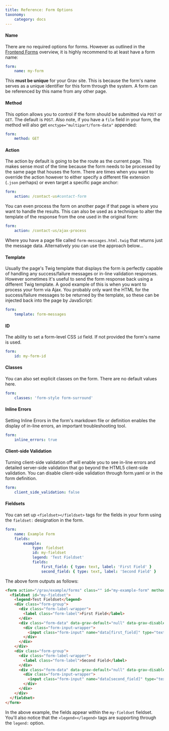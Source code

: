 ```yaml
---
title: Reference: Form Options
taxonomy:
    category: docs
---
```



#### Name

There are no required options for forms.  However as outlined in the [Frontend Forms](../../forms) overview, it is highly recommend to at least have a form name:

```yaml
form:
    name: my-form
```

This **must be unique** for your Grav site. This is because the form's name serves as a unique identifier for this form through the system.  A form can be referenced by this name from any other page.

#### Method

This option allows you to control if the form should be submitted via `POST` or `GET`.  The default is `POST`.  Also note, if you have a `file` field in your form, the method will also get `enctype="multipart/form-data"` appended:

```yaml
form:
    method: GET
```


#### Action

The action by default is going to be the route as the current page.  This makes sense most of the time because the form needs to be processed by the same page that houses the form.  There are times when you want to override the action however to either specify a different file extension (`.json` perhaps) or even target a specific page anchor:

```yaml
form:
    action: /contact-us#contact-form
```

You can even process the form on another page if that page is where you want to handle the results.  This can also be used as a technique to alter the template of the response from the one used in the original form:

```yaml
form:
    action: /contact-us/ajax-process
```

Where you have a page file called `form-messages.html.twig` that returns just the message data.  Alternatively you can use the approach below...

#### Template

Usually the page's Twig template that displays the form is perfectly capable of handling any success/failure messages or in-line validation responses.  However sometimes it's useful to send the form response back using a different Twig template.  A good example of this is when you want to process your form via Ajax.  You probably only want the HTML for the success/failure messages to be returned by the template, so these can be injected back into the page by JavaScript:

```yaml
form:
    template: form-messages
```

#### ID

The ability to set a form-level CSS `id` field. If not provided the form's name is used.

```yaml
form:
    id: my-form-id
```

#### Classes

You can also set explicit classes on the form.  There are no default values here.

```yaml
form:
    classes: 'form-style form-surround'
```

#### Inline Errors

Setting Inline Errors in the form's markdown file or definition enables the display of in-line errors, an important troubleshooting tool.

```yaml
form:
    inline_errors: true
```

#### Client-side Validation

Turning client-side validation off will enable you to see in-line errors and detailed server-side validation that go beyond the HTML5 client-side validation. You can disable client-side validation through form.yaml or in the form definition.

```yaml
form:
    client_side_validation: false
```

#### Fieldsets

You can set up `<fieldset></fieldset>` tags for the fields in your form using the `fieldset:` designation in the form.

```yaml
form:
    name: Example Form
    fields:
        example:
            type: fieldset
            id: my-fieldset
            legend: 'Test Fieldset'
            fields:
                first_field: { type: text, label: 'First Field' }
                second_field: { type: text, label: 'Second Field' }
```

The above form outputs as follows:

```html
<form action="/grav/example/forms" class="" id="my-example-form" method="post" name="Example Form">
  <fieldset id="my-fieldset">
    <legend>Test Fieldset</legend>
    <div class="form-group">
      <div class="form-label-wrapper">
        <label class="form-label">First Field</label>
      </div>
      <div class="form-data" data-grav-default="null" data-grav-disabled="true" data-grav-field="text">
        <div class="form-input-wrapper">
          <input class="form-input" name="data[first_field]" type="text" value="">
        </div>
      </div>
    </div>
    <div class="form-group">
      <div class="form-label-wrapper">
        <label class="form-label">Second Field</label>
      </div>
      <div class="form-data" data-grav-default="null" data-grav-disabled="true" data-grav-field="text">
        <div class="form-input-wrapper">
          <input class="form-input" name="data[second_field]" type="text" value="">
        </div>
      </div>
    </div>
  </fieldset>
</form>
```

In the above example, the fields appear within the `my-fieldset` fieldset. You'll also notice that the `<legend></legend>` tags are supporting through the `legend:` option.